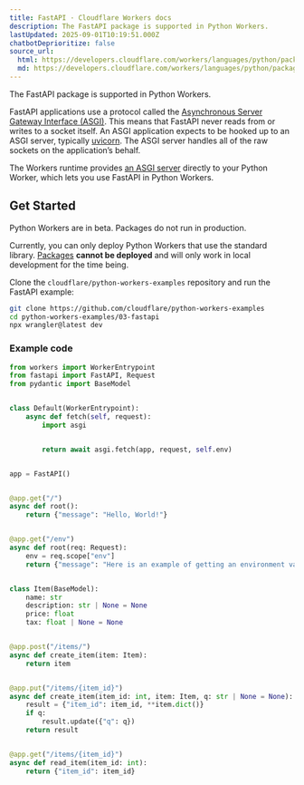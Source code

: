 ```yaml
---
title: FastAPI · Cloudflare Workers docs
description: The FastAPI package is supported in Python Workers.
lastUpdated: 2025-09-01T10:19:51.000Z
chatbotDeprioritize: false
source_url:
  html: https://developers.cloudflare.com/workers/languages/python/packages/fastapi/
  md: https://developers.cloudflare.com/workers/languages/python/packages/fastapi/index.md
---
```


The FastAPI package is supported in Python Workers.

FastAPI applications use a protocol called the [Asynchronous Server Gateway Interface (ASGI)](https://asgi.readthedocs.io/en/latest/). This means that FastAPI never reads from or writes to a socket itself. An ASGI application expects to be hooked up to an ASGI server, typically [uvicorn](https://www.uvicorn.org/). The ASGI server handles all of the raw sockets on the application’s behalf.

The Workers runtime provides [an ASGI server](https://github.com/cloudflare/workerd/blob/main/src/pyodide/internal/asgi.py) directly to your Python Worker, which lets you use FastAPI in Python Workers.

## Get Started

Python Workers are in beta. Packages do not run in production.

Currently, you can only deploy Python Workers that use the standard library. [Packages](https://developers.cloudflare.com/workers/languages/python/packages/#supported-packages) **cannot be deployed** and will only work in local development for the time being.

Clone the `cloudflare/python-workers-examples` repository and run the FastAPI example:

```bash
git clone https://github.com/cloudflare/python-workers-examples
cd python-workers-examples/03-fastapi
npx wrangler@latest dev
```

### Example code

```python
from workers import WorkerEntrypoint
from fastapi import FastAPI, Request
from pydantic import BaseModel


class Default(WorkerEntrypoint):
    async def fetch(self, request):
        import asgi


        return await asgi.fetch(app, request, self.env)


app = FastAPI()


@app.get("/")
async def root():
    return {"message": "Hello, World!"}


@app.get("/env")
async def root(req: Request):
    env = req.scope["env"]
    return {"message": "Here is an example of getting an environment variable: " + env.MESSAGE}


class Item(BaseModel):
    name: str
    description: str | None = None
    price: float
    tax: float | None = None


@app.post("/items/")
async def create_item(item: Item):
    return item


@app.put("/items/{item_id}")
async def create_item(item_id: int, item: Item, q: str | None = None):
    result = {"item_id": item_id, **item.dict()}
    if q:
        result.update({"q": q})
    return result


@app.get("/items/{item_id}")
async def read_item(item_id: int):
    return {"item_id": item_id}
```
